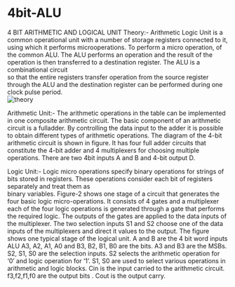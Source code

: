 # 4bit-ALU
4 BIT ARITHMETIC AND LOGICAL UNIT
Theory:-
                Arithmetic Logic Unit is a common operational unit with a number of storage registers connected to it, using which it performs microoperations. To perform a micro operation, of the common ALU. The ALU performs an operation and the result of the operation is then transferred to a destination register. The ALU is a combinational circuit  
so that the entire registers transfer operation from the source register through the ALU and the destination register can be performed during one clock pulse period.                  
![theory](https://user-images.githubusercontent.com/90974601/152669938-27eb9778-3b1f-4a01-9e27-ec930e90d271.jpeg)



Arithmetic Unit:-
                The arithmetic operations in the table can be implemented in one composite arithmetic circuit. The basic component of an arithmetic circuit is a fulladder. By controlling the data input to the adder it is possible to obtain different types of arithmetic operations. The diagram of the 4-bit arithmetic circuit is shown in figure. It has four full adder circuits that constitute the 4-bit adder and 4 multiplexers for choosing multiple operations. There are two 4bit inputs A and B and 4-bit output D.
                
                
                

Logic Unit:-
                 Logic micro operations specify binary operations for strings of bits stored in registers. These operations consider each bit of registers separately and treat them as       
binary variables. Figure-2 shows one stage of a circuit that generates the four basic logic micro-operations. It consists of 4 gates and a multiplexer each of the four logic operations is generated through a gate that performs the required logic. The outputs of the gates are applied to the data inputs of the multiplexer. The two selection inputs S1 and S2 choose one of the data inputs of the multiplexers and direct it values to the output. The figure shows one typical stage of the logical unit.
A and B are the 4 bit word inputs ALU A3, A2, A1, A0 and B3, B2, B1, B0 are the bits. A3 and B3 are the MSBs. S2, S1, S0 are the selection inputs. S2 selects the arithmetic operation for ‘0’ and logic operation for ‘1’. S1, S0 are used to select various operations in arithmetic and logic blocks. Cin is the input carried to the arithmetic circuit. f3,f2,f1,f0 are the output bits . Cout is the output carry.
